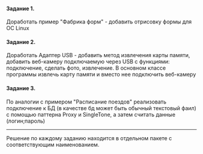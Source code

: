 #### Задание 1. 
Доработать пример "Фабрика форм" - добавить отрисовку формы для ОС Linux 

#### Задание 2. 
Доработать Адаптер USB - добавить метод извлечения карты памяти, добавить веб-камеру подключаемую через USB с функциями: подключение, сделать фото, извлечение. В основном классе программы извлечь карту памяти и вместо нее подключить веб-камеру 

#### Задание 3. 
По аналогии с примером "Расписание поездов" реализовать подключение к БД (в качестве бд может быть обычный текстовый фаил) с помощью паттерна Proxy и SingleTone, а затем считать данные (логин;пароль) 

---
Решение по каждому заданию находится в отдельном пакете с соответствующим наименованием.
